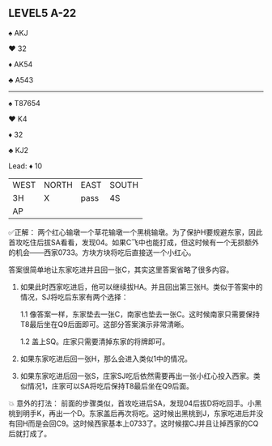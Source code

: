 ## LEVEL5 A-22

:spades: AKJ

:hearts: 32

:diamonds: AK54

:clubs: A543

---

:spades: T87654

:hearts: K4

:diamonds: 32

:clubs: KJ2

Lead: :diamonds: 10

<table>
    <tr><td>WEST</td> <td>NORTH</td> <td>EAST</td> <td>SOUTH</td></tr>
    <tr><td>3H</td> <td>X</td> <td>pass</td> <td>4S</td></tr>
    <tr><td>AP</td> <td></td> <td></td> <td></td></tr>
</table>

✅正解：
两个红心输墩一个草花输墩一个黑桃输墩。为了保护H要规避东家，因此首攻吃住后拔SA看看，发现04。如果C飞中也能打成，但这时候有一个无损额外的机会——西家0733。方块方块将吃后直接送一个小红心。

答案很简单地让东家吃进并且回一张C，其实这里答案省略了很多内容。
1. 如果此时西家吃进后，他可以继续拔HA。并且回出第三张H。类似于答案中的情况，SJ将吃后东家有两个选择：
   
    1.1 像答案一样，东家垫去一张C，南家也垫去一张C。这时候南家只需要保持T8最后坐在Q9后面即可。这部分答案演示非常清晰。

    1.2 盖上SQ。庄家只需要清掉东家的将牌即可。

2. 如果东家吃进后回一张H，那么会进入类似1中的情况。

3. 如果东家吃进后回一张S，庄家SJ吃后依然需要再出一张小红心投入西家。类似情况1，庄家可以SA将吃后保持T8最后坐在Q9后面。
   

:boom: 意外的打法：
前面的步骤类似，首攻吃进后SA，发现04后拔D将吃回手。小黑桃到明手K，再出一个D。东家盖后再次将吃。这时候出黑桃到J，东家吃进后并没有回H而是会回C9。这时候西家基本上0733了。这时候摆CJ并且让掉西家的CQ后就打成了。
